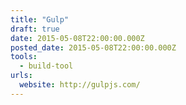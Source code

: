 ```yaml
---
title: "Gulp"
draft: true
date: 2015-05-08T22:00:00.000Z
posted_date: 2015-05-08T22:00:00.000Z
tools:
  - build-tool
urls:
  website: http://gulpjs.com/
---
```


